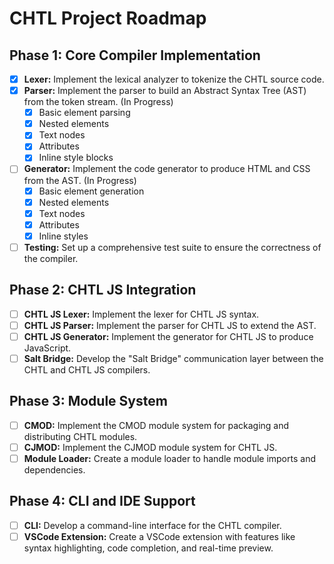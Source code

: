 # CHTL Project Roadmap

## Phase 1: Core Compiler Implementation

- [x] **Lexer:** Implement the lexical analyzer to tokenize the CHTL source code.
- [x] **Parser:** Implement the parser to build an Abstract Syntax Tree (AST) from the token stream. (In Progress)
  - [x] Basic element parsing
  - [x] Nested elements
  - [x] Text nodes
  - [x] Attributes
  - [x] Inline style blocks
- [ ] **Generator:** Implement the code generator to produce HTML and CSS from the AST. (In Progress)
  - [x] Basic element generation
  - [x] Nested elements
  - [x] Text nodes
  - [x] Attributes
  - [x] Inline styles
- [ ] **Testing:** Set up a comprehensive test suite to ensure the correctness of the compiler.

## Phase 2: CHTL JS Integration

- [ ] **CHTL JS Lexer:** Implement the lexer for CHTL JS syntax.
- [ ] **CHTL JS Parser:** Implement the parser for CHTL JS to extend the AST.
- [ ] **CHTL JS Generator:** Implement the generator for CHTL JS to produce JavaScript.
- [ ] **Salt Bridge:** Develop the "Salt Bridge" communication layer between the CHTL and CHTL JS compilers.

## Phase 3: Module System

- [ ] **CMOD:** Implement the CMOD module system for packaging and distributing CHTL modules.
- [ ] **CJMOD:** Implement the CJMOD module system for CHTL JS.
- [ ] **Module Loader:** Create a module loader to handle module imports and dependencies.

## Phase 4: CLI and IDE Support

- [ ] **CLI:** Develop a command-line interface for the CHTL compiler.
- [ ] **VSCode Extension:** Create a VSCode extension with features like syntax highlighting, code completion, and real-time preview.
